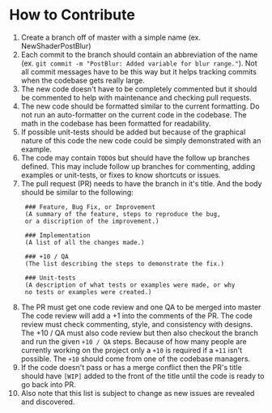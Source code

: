 # How to Contribute

1. Create a branch off of master with a simple name (ex. NewShaderPostBlur)
2. Each commit to the branch should contain an abbreviation of the name
   (ex. `git commit -m "PostBlur: Added variable for blur range."`).
   Not all commit messages have to be this way but it helps tracking
   commits when the codebase gets really large.
3. The new code doesn't have to be completely commented but it should be
   commented to help with maintenance and checking pull requests.
4. The new code should be formatted similar to the current formatting.
   Do not run an auto-formatter on the current code in the codebase.
   The math in the codebase has been formatted for readability.
5. If possible unit-tests should be added but because of the graphical
   nature of this code the new code could be simply demonstrated
   with an example.
6. The code may contain `TODO`s but should have the follow up branches
   defined. This may include follow up branches for commenting,
   adding examples or unit-tests, or fixes to know shortcuts or issues.
7. The pull request (PR) needs to have the branch in it's title.
   And the body should be similar to the following:
   ```
    ### Feature, Bug Fix, or Improvement
    (A summary of the feature, steps to reproduce the bug,
    or a discription of the improvement.)

    ### Implementation
    (A list of all the changes made.)

    ### +10 / QA
    (The list describing the steps to demonstrate the fix.)

    ### Unit-tests
    (A description of what tests or examples were made, or why
    no tests or examples were created.)
   ```
8. The PR must get one code review and one QA to be merged into master
   The code review will add a +1 into the comments of the PR.
   The code review must check commenting, style, and consistency with
   designs. The +10 / QA must also code review but then also checkout
   the branch and run the given `+10 / QA` steps. Because of how many
   people are currently working on the project only a `+10` is required
   if a `+11` isn't possible. The `+10` should come from one of the
   codebase managers.
9. If the code doesn't pass or has a merge conflict then the PR's
   title should have `[WIP]` added to the front of the title
   until the code is ready to go back into PR.
10. Also note that this list is subject to change as new issues
    are revealed and discovered.
